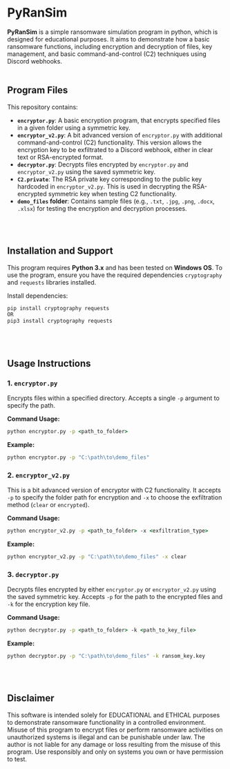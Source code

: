 # PyRanSim
**PyRanSim** is a simple ransomware simulation program in python, which is designed for educational purposes. It aims to demonstrate how a basic ransomware functions, including encryption and decryption of files, key management, and basic command-and-control (C2) techniques using Discord webhooks.
<br>
<br>

## Program Files

This repository contains:
- **`encryptor.py`**: A basic encryption program, that encrypts specified files in a given folder using a symmetric key. 
- **`encryptor_v2.py`**: A bit advanced version of `encryptor.py` with additional command-and-control (C2) functionality. This version allows the encryption key to be exfiltrated to a Discord webhook, either in clear text or RSA-encrypted format.
- **`decryptor.py`**: Decrypts files encrypted by `encryptor.py` and `encryptor_v2.py` using the saved symmetric key.
- **`C2.private`**: The RSA private key corresponding to the public key hardcoded in `encryptor_v2.py`. This is used in decrypting the RSA-encrypted symmetric key when testing C2 functionality.
- **`demo_files` folder**: Contains sample files (e.g., `.txt`, `.jpg`, `.png`, `.docx`, `.xlsx`) for testing the encryption and decryption processes.
<br>
<br>

## Installation and Support

This program requires **Python 3.x** and has been tested on **Windows OS**. To use the program, ensure you have the required dependencies `cryptography` and `requests` libraries installed.

Install dependencies:
```cmd
pip install cryptography requests
OR
pip3 install cryptography requests
```
<br>
<br>

## Usage Instructions

### 1. `encryptor.py`
Encrypts files within a specified directory. Accepts a single `-p` argument to specify the path.

**Command Usage:**
```cmd
python encryptor.py -p <path_to_folder>
```

**Example:**
```cmd
python encryptor.py -p "C:\path\to\demo_files"
```

### 2. `encryptor_v2.py`
This is a bit advanced version of encryptor with C2 functionality. It accepts `-p` to specify the folder path for encryption and `-x` to choose the exfiltration method (`clear` or `encrypted`).

**Command Usage:**
```cmd
python encryptor_v2.py -p <path_to_folder> -x <exfiltration_type>
```

**Example:**
```cmd
python encryptor_v2.py -p "C:\path\to\demo_files" -x clear
```

### 3. `decryptor.py`
Decrypts files encrypted by either `encryptor.py` or `encryptor_v2.py` using the saved symmetric key. Accepts `-p` for the path to the encrypted files and `-k` for the encryption key file.

**Command Usage:**
```cmd
python decryptor.py -p <path_to_folder> -k <path_to_key_file>
```

**Example:**
```cmd
python decryptor.py -p "C:\path\to\demo_files" -k ransom_key.key
```
<br>
<br>

## Disclaimer

This software is intended solely for EDUCATIONAL and ETHICAL purposes to demonstrate ransomware functionality in a controlled environment. Misuse of this program to encrypt files or perform ransomware activities on unauthorized systems is illegal and can be punishable under law. The author is not liable for any damage or loss resulting from the misuse of this program. Use responsibly and only on systems you own or have permission to test.
